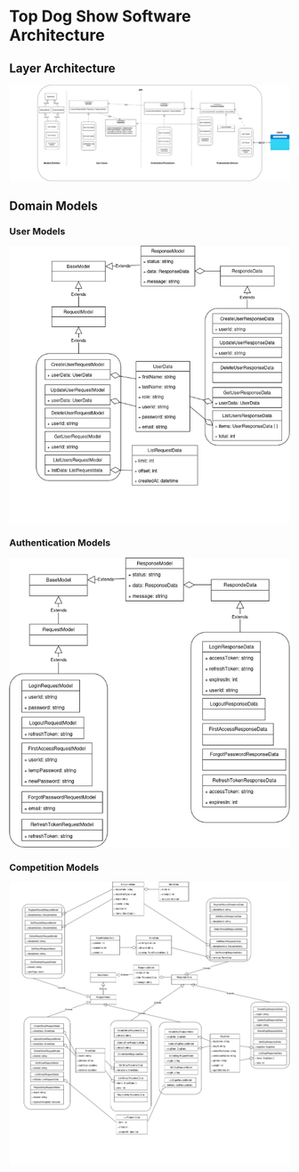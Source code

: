 # Top Dog Show Software Architecture

## Layer Architecture

![Layer Architecture](./top-dog-show-sw-architecture.png)

## Domain Models

### User Models

![User Models](./top-dog-show-data-model-user-entities.drawio.png)

### Authentication Models

![Auth Models](./top-dog-show-data-model-authentication-entities.drawio.png)

### Competition Models

![Competition Models](./top-dog-show-data-model-competition-entities.drawio.png)
